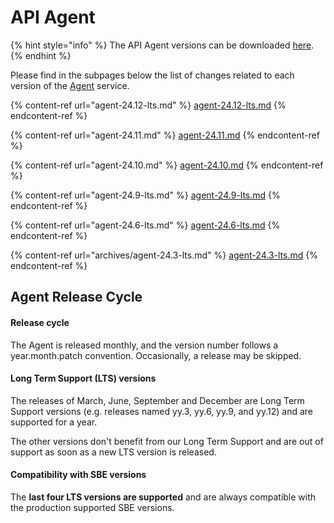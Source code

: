 # API Agent

{% hint style="info" %}
The API Agent versions can be downloaded [here](../../agent-guide/agent-download.md).
{% endhint %}

Please find in the subpages below the list of changes related to each version of the [Agent](../../agent-guide/) service.

{% content-ref url="agent-24.12-lts.md" %}
[agent-24.12-lts.md](agent-24.12-lts.md)
{% endcontent-ref %}

{% content-ref url="agent-24.11.md" %}
[agent-24.11.md](agent-24.11.md)
{% endcontent-ref %}

{% content-ref url="agent-24.10.md" %}
[agent-24.10.md](agent-24.10.md)
{% endcontent-ref %}

{% content-ref url="agent-24.9-lts.md" %}
[agent-24.9-lts.md](agent-24.9-lts.md)
{% endcontent-ref %}

{% content-ref url="agent-24.6-lts.md" %}
[agent-24.6-lts.md](agent-24.6-lts.md)
{% endcontent-ref %}

{% content-ref url="archives/agent-24.3-lts.md" %}
[agent-24.3-lts.md](archives/agent-24.3-lts.md)
{% endcontent-ref %}

## Agent Release Cycle

#### Release cycle

The Agent is released monthly, and the version number follows a year.month.patch convention. Occasionally, a release may be skipped.

#### Long Term Support (LTS) versions

The releases of March, June, September and December are Long Term Support versions (e.g. releases named yy.3, yy.6, yy.9, and yy.12) and are supported for a year.

The other versions don't benefit from our Long Term Support and are out of support as soon as a new LTS version is released.&#x20;

#### Compatibility with SBE versions

The **last four LTS versions are supported** and are always compatible with the production supported SBE versions.
